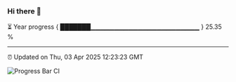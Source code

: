 ### Hi there 👋

⏳ Year progress { ███████▁▁▁▁▁▁▁▁▁▁▁▁▁▁▁▁▁▁▁▁▁▁▁ } 25.35 %

---

⏰ Updated on Thu, 03 Apr 2025 12:23:23 GMT

![Progress Bar CI](https://github.com/code-lakshay/GitHub-Actions-Demo/workflows/Progress%20Bar%20CI/badge.svg)
